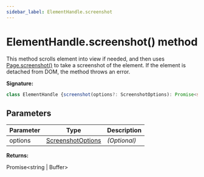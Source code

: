 ```yaml
---
sidebar_label: ElementHandle.screenshot
---
```

# ElementHandle.screenshot() method

This method scrolls element into view if needed, and then uses [Page.screenshot()](./puppeteer.page.screenshot.md) to take a screenshot of the element. If the element is detached from DOM, the method throws an error.

**Signature:**

```typescript
class ElementHandle {screenshot(options?: ScreenshotOptions): Promise<string | Buffer>;}
```

## Parameters

|  Parameter | Type | Description |
|  --- | --- | --- |
|  options | [ScreenshotOptions](./puppeteer.screenshotoptions.md) | <i>(Optional)</i> |

**Returns:**

Promise&lt;string \| Buffer&gt;

